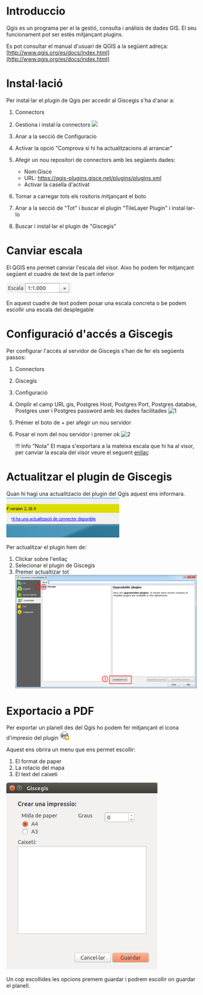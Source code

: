 # Introduccio 
Qgis es un programa per el la gestió, consulta i anàlisis de dades GIS.
El seu funcionament pot ser estès mitjançant plugins.

Es pot consultar el manual d'usuari de QGIS a la següent adreça:
[http://www.qgis.org/es/docs/index.html](http://www.qgis.org/es/docs/index.html)


# Instal·lació
Per instal·lar el plugin de Qgis per accedir al Giscegis s'ha d'anar a:

1. Connectors
2. Gestiona i instal·la connectors
![](_static/connectors.png)

3. Anar a la secció de Configuracio
4. Activar la opció "Comprova si hi ha actualitzacions al arrancar"
5. Afegir un nou repositori de connectors amb les següents dades:
    * Nom:Gisce
    * URL: https://qgis-plugins.gisce.net/plugins/plugins.xml
    * Activar la casella d'activat
6. Tornar a carregar tots els rositoris mitjançant el boto
7. Anar a la secció de "Tot" i buscar el plugin "TileLayer Plugin" i instal·lar-lo
8. Buscar i instal·lar el plugin de "Giscegis"

# Canviar escala
El QGIS ens permet canviar l'escala del visor. Aixo ho podem fer mitjançant següent el cuadre de text de la part inferior

![1](_static/qgis/scale.png)

En aquest cuadre de text podem posar una escala concreta o be podem escollir una escala del desplegable

# Configuració d'accés a Giscegis
Per configurar l'accés al servidor de Giscegis s'han de fer els següents passos:

1. Connectors
2. Giscegis
3. Configuració
4. Omplir el camp URL gis, Postgres Host, Postgres Port, Postgres databse, Postgres user i Postgres password amb les dades facilitades
    ![1](_static/configuracio.png)
5. Prémer el boto de + per afegir un nou servidor
6. Posar el nom del nou servidor i premer ok
    ![2](_static/dialeg.png)

    !!! Info "Nota"
        El mapa s'exportara a la mateixa escala que hi ha al visor, per canviar la escala del visor veure el seguent [enllaç](#canviar-escala)

# Actualitzar el plugin de Giscegis

Quan hi hagi una actualitzacio del plugin del Qgis aquest ens informara.
    ![1](_static/qgis_update.png)
    

Per actualitzar el plugin hem de:

1. Clickar sobre l'enllaç
2. Selecionar el plugin de Giscegis
3. Premer actualtizar tot
    ![1](_static/update_2.png)

# Exportacio a PDF

Per exportar un planell des del Qgis ho podem fer mitjançant el icona d'impresio del plugin
![](_static/qgis/print.png)

Aquest ens obrira un menu que ens permet escollir:

1. El format de paper
2. La rotacio del mapa
3. El text del caixeti

![](_static/qgis/export_menu.png)

Un cop escollides les opcions premem guardar i podrem escollir on guardar el planell.